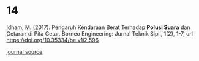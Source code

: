 # 14
Idham, M. (2017). Pengaruh Kendaraan Berat Terhadap **Polusi Suara** dan Getaran di Pita Getar. Borneo Engineering: Jurnal Teknik Sipil, 1(2), 1-7, url https://doi.org/10.35334/be.v1i2.596

[journal source](https://www.neliti.com/publications/276513/pengaruh-kendaraan-berat-terhadap-polusi-suara-dan-getaran-di-pita-getar#cite)
